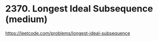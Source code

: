 # 2370. Longest Ideal Subsequence (medium)

https://leetcode.com/problems/longest-ideal-subsequence
